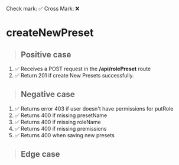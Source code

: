 Check mark: ✅
Cross Mark: ❌

# createNewPreset

> ## Positive case
1. ✅ Receives a POST request in the **/api/rolePreset** route
2. ✅ Return 201 if create New Presets successfully.

> ## Negative case

1. ✅ Returns error 403 if user doesn't have permissions for putRole
2. ✅ Returns 400 if missing presetName
3. ✅ Returns 400 if missing roleName
4. ✅ Returns 400 if missing premissions
5. ✅ Returns 400 when saving new presets

> ## Edge case
